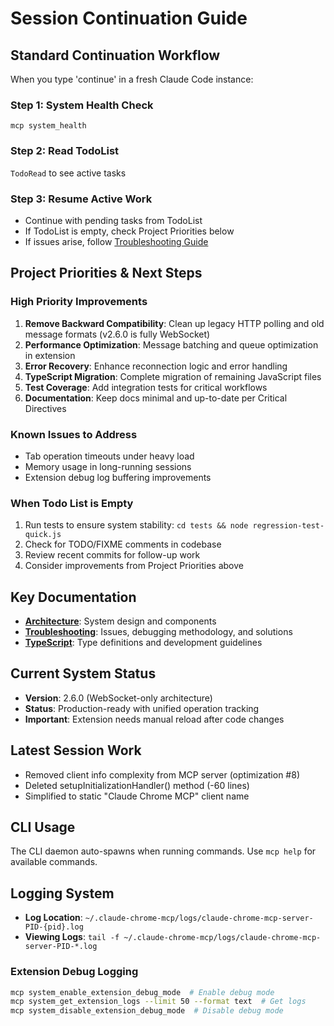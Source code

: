 # Session Continuation Guide

## Standard Continuation Workflow

When you type 'continue' in a fresh Claude Code instance:

### Step 1: System Health Check
`mcp system_health`

### Step 2: Read TodoList  
`TodoRead` to see active tasks

### Step 3: Resume Active Work
- Continue with pending tasks from TodoList
- If TodoList is empty, check Project Priorities below
- If issues arise, follow [Troubleshooting Guide](TROUBLESHOOTING.md#debugging-methodology)

## Project Priorities & Next Steps

### High Priority Improvements
1. **Remove Backward Compatibility**: Clean up legacy HTTP polling and old message formats (v2.6.0 is fully WebSocket)
2. **Performance Optimization**: Message batching and queue optimization in extension
3. **Error Recovery**: Enhance reconnection logic and error handling  
4. **TypeScript Migration**: Complete migration of remaining JavaScript files
5. **Test Coverage**: Add integration tests for critical workflows
6. **Documentation**: Keep docs minimal and up-to-date per Critical Directives

### Known Issues to Address
- Tab operation timeouts under heavy load
- Memory usage in long-running sessions
- Extension debug log buffering improvements

### When Todo List is Empty
1. Run tests to ensure system stability: `cd tests && node regression-test-quick.js`
2. Check for TODO/FIXME comments in codebase
3. Review recent commits for follow-up work
4. Consider improvements from Project Priorities above

## Key Documentation
- **[Architecture](ARCHITECTURE.md)**: System design and components
- **[Troubleshooting](TROUBLESHOOTING.md)**: Issues, debugging methodology, and solutions  
- **[TypeScript](TYPESCRIPT.md)**: Type definitions and development guidelines

## Current System Status
- **Version**: 2.6.0 (WebSocket-only architecture)
- **Status**: Production-ready with unified operation tracking
- **Important**: Extension needs manual reload after code changes

## Latest Session Work
- Removed client info complexity from MCP server (optimization #8)
- Deleted setupInitializationHandler() method (-60 lines)
- Simplified to static "Claude Chrome MCP" client name

## CLI Usage
The CLI daemon auto-spawns when running commands. Use `mcp help` for available commands.

## Logging System
- **Log Location**: `~/.claude-chrome-mcp/logs/claude-chrome-mcp-server-PID-{pid}.log`
- **Viewing Logs**: `tail -f ~/.claude-chrome-mcp/logs/claude-chrome-mcp-server-PID-*.log`

### Extension Debug Logging
```bash
mcp system_enable_extension_debug_mode  # Enable debug mode
mcp system_get_extension_logs --limit 50 --format text  # Get logs
mcp system_disable_extension_debug_mode  # Disable debug mode
```

